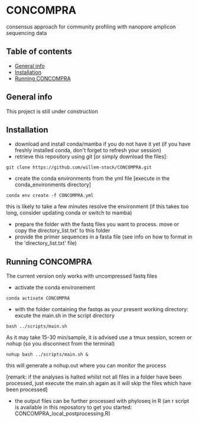 # CONCOMPRA
consensus approach for community profiling with nanopore amplicon sequencing data

## Table of contents
* [General info](#general-info)
* [Installation](#installation)
* [Running CONCOMPRA](#running-concompra)



## General info
This project is still under construction

## Installation

* download and install conda/mamba if you do not have it yet (if you have freshly installed conda, don't forget to refresh your session)
* retrieve this repository using git [or simply download the files]:
```
git clone https://github.com/willem-stock/CONCOMPRA.git
```
* create the conda environments from the yml file
[execute in  the conda_environments directory]
```
conda env create -f CONCOMPRA.yml
```
this is likely to take a few minutes resolve the environment (if this takes too long, consider updating conda or switch to mamba) 

* prepare the folder with the fastq files you want to process. move or copy the directory_list.txt' to this folder
* provide the primer sequences in a fasta file (see info on how to format in the 'directory_list.txt' file)


## Running CONCOMPRA

The current version only works with uncompressed fastq files
* activate the conda environement
```
conda activate CONCOMPRA
```
* with the folder containing the fastqs as your present working directory: excute the main.sh in the script directory 

```
bash ../scripts/main.sh
```
As it may take 15-30 min/sample, it is advised use a tmux session, screen or nohup (so you disconnect from the terminal)

```
nohup bash ../scripts/main.sh &
```

this will generate a nohup.out where you can monitor the process

[remark: if the analyses is halted whilst not all files in a folder have been processed, just execute the main.sh again as it will skip the files which have been processed]

* the output files can be further processed with phyloseq in R (an r script is available in this reposatory to get you started: CONCOMPRA_local_postprocessing.R)
